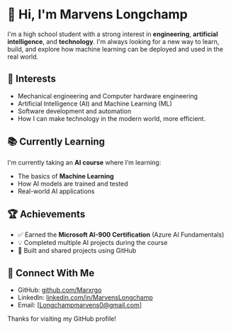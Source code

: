 # 👋 Hi, I'm Marvens Longchamp

I'm a high school student with a strong interest in **engineering**, **artificial intelligence**, and **technology**. I'm always looking for a new way to learn, build, and explore how machine learning can be deployed and used in the real world.

## 🧠 Interests

- Mechanical engineering and Computer hardware engineering
- Artificial Intelligence (AI) and Machine Learning (ML)
- Software development and automation
- How I can make technology in the modern world, more efficient.

## 📚 Currently Learning

I'm currently taking an **AI course** where I’m learning:

- The basics of **Machine Learning**
- How AI models are trained and tested
- Real-world AI applications

## 🏆 Achievements

- ✅ Earned the **Microsoft AI-900 Certification** (Azure AI Fundamentals)
- 💡 Completed multiple AI projects during the course
- 📁 Built and shared projects using GitHub

## 🔗 Connect With Me

- GitHub: [github.com/Marxrgo](https://github.com/Marxrgo)
- LinkedIn: [linkedin.com/in/MarvensLongchamp](https://linkedin.com/in/marvens-longchamp-4695a4297)
- Email: [Longchampmarvens0@gmail.com]

Thanks for visiting my GitHub profile!
